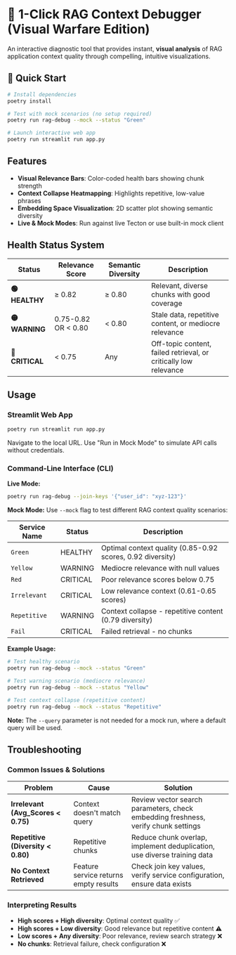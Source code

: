 # 🔬 1-Click RAG Context Debugger (Visual Warfare Edition)

An interactive diagnostic tool that provides instant, **visual analysis** of RAG application context quality through compelling, intuitive visualizations.

## 🚀 Quick Start

```bash
# Install dependencies
poetry install

# Test with mock scenarios (no setup required)
poetry run rag-debug --mock --status "Green"

# Launch interactive web app
poetry run streamlit run app.py
```

## Features

- **Visual Relevance Bars**: Color-coded health bars showing chunk strength
- **Context Collapse Heatmapping**: Highlights repetitive, low-value phrases
- **Embedding Space Visualization**: 2D scatter plot showing semantic diversity
- **Live & Mock Modes**: Run against live Tecton or use built-in mock client

## Health Status System

| Status | Relevance Score | Semantic Diversity | Description |
|--------|----------------|-------------------|-------------|
| **🟢 HEALTHY** | ≥ 0.82 | ≥ 0.80 | Relevant, diverse chunks with good coverage |
| **🟡 WARNING** | 0.75-0.82 OR < 0.80 | < 0.80 | Stale data, repetitive content, or mediocre relevance |
| **🔴 CRITICAL** | < 0.75 | Any | Off-topic content, failed retrieval, or critically low relevance |

## Usage

### Streamlit Web App
```bash
poetry run streamlit run app.py
```
Navigate to the local URL. Use "Run in Mock Mode" to simulate API calls without credentials.

### Command-Line Interface (CLI)

**Live Mode:**
```bash
poetry run rag-debug --join-keys '{"user_id": "xyz-123"}'
```

**Mock Mode:**
Use `--mock` flag to test different RAG context quality scenarios:

| Service Name | Status | Description |
|--------------|--------|-------------|
| `Green` | HEALTHY | Optimal context quality (0.85-0.92 scores, 0.92 diversity) |
| `Yellow` | WARNING | Mediocre relevance with null values |
| `Red` | CRITICAL | Poor relevance scores below 0.75 |
| `Irrelevant` | CRITICAL | Low relevance context (0.61-0.65 scores) |
| `Repetitive` | WARNING | Context collapse - repetitive content (0.79 diversity) |
| `Fail` | CRITICAL | Failed retrieval - no chunks |

**Example Usage:**
```bash
# Test healthy scenario
poetry run rag-debug --mock --status "Green"

# Test warning scenario (mediocre relevance)
poetry run rag-debug --mock --status "Yellow"

# Test context collapse (repetitive content)
poetry run rag-debug --mock --status "Repetitive"
```

**Note:** The `--query` parameter is not needed for a mock run, where a default query will be used.

## Troubleshooting

### Common Issues & Solutions

| Problem | Cause | Solution |
|---------|-------|----------|
| **Irrelevant (Avg_Scores < 0.75)** | Context doesn't match query | Review vector search parameters, check embedding freshness, verify chunk settings |
| **Repetitive (Diversity < 0.80)** | Repetitive chunks | Reduce chunk overlap, implement deduplication, use diverse training data |
| **No Context Retrieved** | Feature service returns empty results | Check join key values, verify service configuration, ensure data exists |

### Interpreting Results

- **High scores + High diversity**: Optimal context quality ✅
- **High scores + Low diversity**: Good relevance but repetitive content ⚠️
- **Low scores + Any diversity**: Poor relevance, review search strategy ❌
- **No chunks**: Retrieval failure, check configuration ❌
